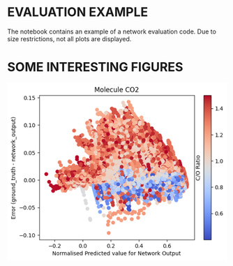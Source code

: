 # EVALUATION EXAMPLE

The notebook contains an example of a network evaluation code. Due to size restrictions, not all plots are displayed.

# SOME INTERESTING FIGURES

<p align="center"><img src="figures/co2_coratio.png"></p>
